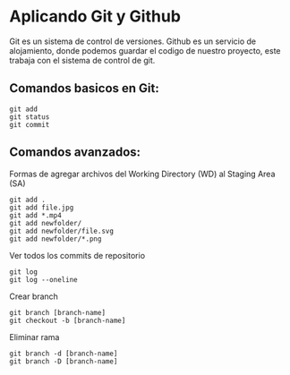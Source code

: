 # Aplicando Git y Github
Git es un sistema de control de versiones.
Github es un servicio de alojamiento, donde podemos guardar el codigo de nuestro proyecto, este trabaja con el sistema de control de git.

## Comandos basicos en Git:
```
git add
git status
git commit
```

## Comandos avanzados:

Formas de agregar archivos del Working Directory (WD) al Staging Area (SA)
```
git add .
git add file.jpg
git add *.mp4
git add newfolder/
git add newfolder/file.svg
git add newfolder/*.png
```

Ver todos los commits de repositorio
```
git log
git log --oneline
```

Crear branch
```
git branch [branch-name]
git checkout -b [branch-name]
```

Eliminar rama
```
git branch -d [branch-name]
git branch -D [branch-name]
```
